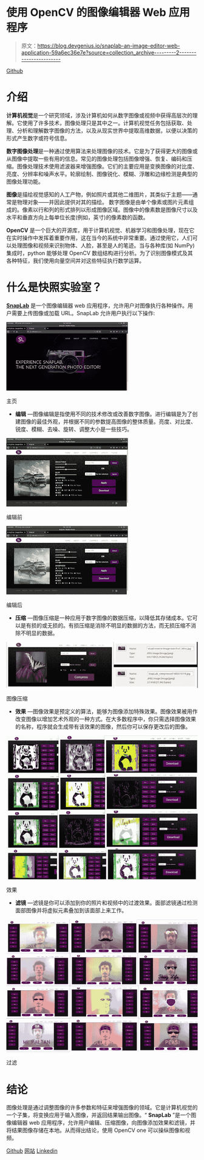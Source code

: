 # 使用 OpenCV 的图像编辑器 Web 应用程序

> 原文：<https://blog.devgenius.io/snaplab-an-image-editor-web-application-59a6ec36e7e?source=collection_archive---------2----------------------->

[Github](https://github.com/ashish-mj/SnapLab)

# 介绍

**计算机视觉**是一个研究领域，涉及计算机如何从数字图像或视频中获得高层次的理解。它使用了许多技术，图像处理只是其中之一。计算机视觉任务包括获取、处理、分析和理解数字图像的方法，以及从现实世界中提取高维数据，以便以决策的形式产生数字或符号信息。

**数字图像处理**是一种通过使用算法来处理图像的技术。它是为了获得更大的图像或从图像中提取一些有用的信息。常见的图像处理包括图像增强、恢复、编码和压缩。图像处理技术使用滤波器来增强图像。它们的主要应用是变换图像的对比度、亮度、分辨率和噪声水平。轮廓绘制、图像锐化、模糊、浮雕和边缘检测是典型的图像处理功能。

**图像**是描绘视觉感知的人工产物，例如照片或其他二维图片，其类似于主题——通常是物理对象——并因此提供对其的描绘。
数字图像是由单个像素或图片元素组成的。像素以行和列的形式排列以形成图像区域。图像中的像素数是图像尺寸以及水平和垂直方向上每单位长度(例如，英寸)的像素数的函数。

**OpenCV** 是一个巨大的开源库，用于计算机视觉、机器学习和图像处理，现在它在实时操作中发挥着重要作用，这在当今的系统中非常重要。通过使用它，人们可以处理图像和视频来识别物体、人脸，甚至是人的笔迹。当与各种库(如 NumPy)集成时，python 能够处理 OpenCV 数组结构进行分析。为了识别图像模式及其各种特征，我们使用向量空间并对这些特征执行数学运算。

# 什么是快照实验室？

[**SnapLab**](https://github.com/ashish-mj/SnapLab) 是一个图像编辑器 web 应用程序，允许用户对图像执行各种操作。用户需要上传图像或加载 URL。SnapLab 允许用户执行以下操作:

![](img/39af3ff3aa504dbfee205e167c450b1b.png)

主页

*   **编辑** —图像编辑是指使用不同的技术修改或改善数字图像。进行编辑是为了创建图像的最佳外观，并根据不同的参数提高图像的整体质量。亮度、对比度、锐度、模糊、去噪、旋转、调整大小是一些技巧。

![](img/7ad05183f36be18e437f0687b5e7cde8.png)

编辑前

![](img/f26e208800b272eb97399661f1e33f6a.png)

编辑后

*   **压缩** —图像压缩是一种应用于数字图像的数据压缩，以降低其存储成本。它可以是有损的或无损的。有损压缩是消除不明显的数据的方法，而无损压缩不消除不明显的数据。

![](img/644265e1ceb68db9377c652014a9148e.png)

图像压缩

*   **效果** —图像效果是预定义的算法，能够为图像添加特殊效果。图像效果被用作改变图像以增加艺术外观的一种方式。在大多数程序中，你只需选择图像效果的名称，程序就会生成带有该效果的图像，然后你可以保存更改后的图像。

![](img/7dc2bcee78f9f0d81799ae12de991692.png)

效果

*   **滤镜** —滤镜是你可以添加到你的照片和视频中的过渡效果。面部滤镜通过检测面部图像并将虚拟元素叠加到该面部上来工作。

![](img/00eadfbed6ff7b84e52731a6b8eedd79.png)

过滤

# 结论

图像处理是通过调整图像的许多参数和特征来增强图像的领域。它是计算机视觉的一个子集，将变换应用于输入图像，并返回结果输出图像。“ **SnapLab** ”是一个图像编辑器 web 应用程序，允许用户编辑、压缩图像，向图像添加效果和滤镜，并将结果图像存储在本地。从而得出结论，使用 OpenCV one 可以操纵图像和视频。

[Github](https://github.com/ashish-mj/SnapLab) [网站](https://ashish-mj.vercel.app/) [Linkedin](https://www.linkedin.com/in/ashish-mj/)